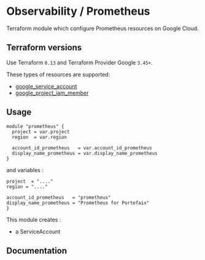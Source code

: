 # Observability / Prometheus

Terraform module which configure Prometheus resources on Google Cloud.

## Terraform versions

Use Terraform `0.13` and Terraform Provider Google `3.45+`.

These types of resources are supported:

* [google_service_account](https://www.terraform.io/docs/providers/google/r/google_service_account.html)
* [google_project_iam_member](https://www.terraform.io/docs/providers/google/r/google_project_iam.html#google_project_iam_member)

## Usage

```hcl
module "prometheus" {
  project = var.project
  region  = var.region

  account_id_prometheus   = var.account_id_prometheus
  display_name_prometheus = var.display_name_prometheus
}
```

and variables :

```hcl
project  = "...."
region = "...."

account_id_prometheus   = "prometheus"
display_name_prometheus = "Prometheus for Portefaix"
}
```

This module creates :

* a ServiceAccount

## Documentation
